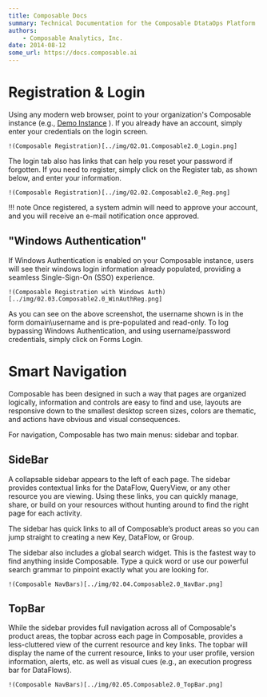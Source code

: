 ```yaml
---
title: Composable Docs
summary: Technical Documentation for the Composable DtataOps Platform
authors:
    - Composable Analytics, Inc.
date: 2014-08-12
some_url: https://docs.composable.ai
---
```


# Registration & Login

Using any modern web browser, point to your organization's Composable instance (e.g., [Demo Instance](https://cloud.composableanalytics.com) ). If you already have an account, simply enter your credentials on the login screen.

    !(Composable Registration)[../img/02.01.Composable2.0_Login.png]

The login tab also has links that can help you reset your password if forgotten. If you need to register, simply click on the Register tab, as shown below, and enter your information.

    !(Composable Registration)[../img/02.02.Composable2.0_Reg.png]

!!! note
    Once registered, a system admin will need to approve your account, and you will receive an e-mail notification once approved.

## "Windows Authentication"

If Windows Authentication is enabled on your Composable instance, users will see their windows login information already populated, providing a seamless Single-Sign-On (SSO) experience.

    !(Composable Registration with Windows Auth)[../img/02.03.Composable2.0_WinAuthReg.png]

As you can see on the above screenshot, the username shown is in the form domain\username and is pre-populated and read-only. To log bypassing Windows Authentication, and using username/password credentials, simply click on Forms Login.

# Smart Navigation

Composable has been designed in such a way that pages are organized logically, information and controls are easy to find and use, layouts are responsive down to the smallest desktop screen sizes, colors are thematic, and actions have obvious and visual consequences.

For navigation, Composable has two main menus: sidebar and topbar.

## SideBar

A collapsable sidebar appears to the left of each page. The sidebar provides contextual links for the DataFlow, QueryView, or any other resource you are viewing. Using these links, you can quickly manage, share, or build on your resources without hunting around to find the right page for each activity.

The sidebar has quick links to all of Composable’s product areas so you can jump straight to creating a new Key, DataFlow, or Group.

The sidebar also includes a global search widget. This is the fastest way to find anything inside Composable. Type a quick word or use our powerful search grammar to pinpoint exactly what you are looking for.

    !(Composable NavBars)[../img/02.04.Composable2.0_NavBar.png]

## TopBar

While the sidebar provides full navigation across all of Composable's product areas, the topbar across each page in Composable, provides a less-cluttered view of the current resource and key links. The topbar will display the name of the current resource, links to your user profile, version information, alerts, etc. as well as visual cues (e.g., an execution progress bar for DataFlows).

    !(Composable NavBars)[../img/02.05.Composable2.0_TopBar.png]
